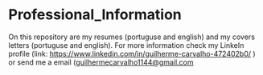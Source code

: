 # Professional_Information
On this repository are my resumes (portuguse and english) and my covers letters (portuguse and english). For more information check my LinkeIn profile (link: https://www.linkedin.com/in/guilherme-carvalho-472402b0/ ) or send me a email (guilhermecarvalho1144@gmail.com
